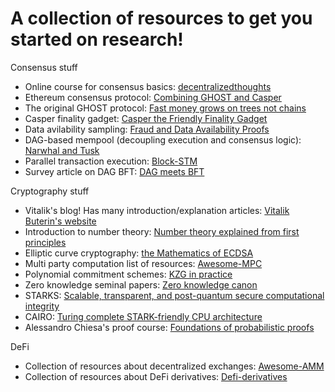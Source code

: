 # A collection of resources to get you started on research!

Consensus stuff
- Online course for consensus basics: [decentralizedthoughts](https://decentralizedthoughts.github.io/start-here/)
- Ethereum consensus protocol: [Combining GHOST and Casper](https://arxiv.org/abs/2003.03052)
- The original GHOST protocol: [Fast money grows on trees not chains](https://eprint.iacr.org/2013/881.pdf)
- Casper finality gadget: [Casper the Friendly Finality Gadget](https://arxiv.org/abs/1710.09437)
- Data avilability sampling: [Fraud and Data Availability Proofs](https://arxiv.org/abs/1809.09044)
- DAG-based mempool (decoupling execution and consensus logic): [Narwhal and Tusk](https://arxiv.org/abs/2105.11827)
- Parallel transaction execution: [Block-STM](https://arxiv.org/abs/2203.06871)
- Survey article on DAG BFT: [DAG meets BFT](https://decentralizedthoughts.github.io/2022-06-28-DAG-meets-BFT/)

Cryptography stuff
- Vitalik's blog! Has many introduction/explanation articles: [Vitalik Buterin's website](https://vitalik.ca/)
- Introduction to number theory: [Number theory explained from first principles](https://explained-from-first-principles.com/number-theory/)
- Elliptic curve cryptography: [the Mathematics of ECDSA](https://github.com/bellaj/Blockchain/blob/6bffb47afae6a2a70903a26d215484cf8ff03859/ecdsa_bitcoin.pdf)
- Multi party computation list of resources: [Awesome-MPC](https://github.com/rdragos/awesome-mpc)
- Polynomial commitment schemes: [KZG in practice](https://scroll.io/blog/kzg)
- Zero knowledge seminal papers: [Zero knowledge canon](https://a16zcrypto.com/zero-knowledge-canon/)
- STARKS: [Scalable, transparent, and post-quantum secure computational integrity](https://eprint.iacr.org/2018/046.pdf)
- CAIRO: [Turing complete STARK-friendly CPU architecture](https://eprint.iacr.org/2021/1063)
- Alessandro Chiesa's proof course: [Foundations of probabilistic proofs](https://people.eecs.berkeley.edu/~alexch/classes/CS294-F2020.html)

DeFi
- Collection of resources about decentralized exchanges: [Awesome-AMM](https://github.com/0xperp/awesome-amm)
- Collection of resources about DeFi derivatives: [Defi-derivatives](https://github.com/0xperp/defi-derivatives)
